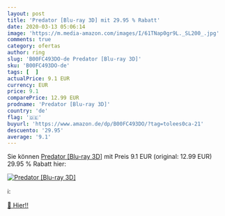 ```yaml
---
layout: post
title: 'Predator [Blu-ray 3D] mit 29.95 % Rabatt'
date: 2020-03-13 05:06:14
image: 'https://m.media-amazon.com/images/I/61TNap0gr9L._SL200_.jpg'
comments: true
category: ofertas
author: ring
slug: 'B00FC493DO-de Predator [Blu-ray 3D]'
sku: 'B00FC493DO-de'
tags: [  ]
actualPrice: 9.1 EUR
currency: EUR
price: 9.1
comparePrice: 12.99 EUR
prodname: 'Predator [Blu-ray 3D]'
country: 'de'
flag: '🇩🇪'
buyurl: 'https://www.amazon.de/dp/B00FC493DO/?tag=tolees0ca-21'
descuento: '29.95'
average: '9.1'
---
```


Sie können [Predator [Blu-ray 3D]](https://www.amazon.de/dp/B00FC493DO/?tag=tolees0ca-21) mit Preis 9.1 EUR (original: 12.99 EUR) 29.95 % Rabatt hier:

[![Predator [Blu-ray 3D]](https://m.media-amazon.com/images/I/61TNap0gr9L._SL200_.jpg)](https://www.amazon.de/dp/B00FC493DO/?tag=tolees0ca-21)

ℹ️:


[🛒 Hier!!](https://www.amazon.de/dp/B00FC493DO/?tag=tolees0ca-21)
